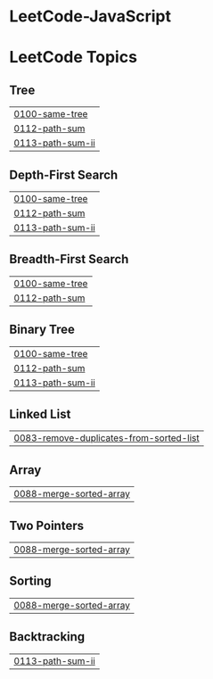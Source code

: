 # LeetCode-JavaScript
<!---LeetCode Topics Start-->
# LeetCode Topics
## Tree
|  |
| ------- |
| [0100-same-tree](https://github.com/KothaiSundar/LeetCode-JavaScriptNew/tree/master/0100-same-tree) |
| [0112-path-sum](https://github.com/KothaiSundar/LeetCode-JavaScriptNew/tree/master/0112-path-sum) |
| [0113-path-sum-ii](https://github.com/KothaiSundar/LeetCode-JavaScriptNew/tree/master/0113-path-sum-ii) |
## Depth-First Search
|  |
| ------- |
| [0100-same-tree](https://github.com/KothaiSundar/LeetCode-JavaScriptNew/tree/master/0100-same-tree) |
| [0112-path-sum](https://github.com/KothaiSundar/LeetCode-JavaScriptNew/tree/master/0112-path-sum) |
| [0113-path-sum-ii](https://github.com/KothaiSundar/LeetCode-JavaScriptNew/tree/master/0113-path-sum-ii) |
## Breadth-First Search
|  |
| ------- |
| [0100-same-tree](https://github.com/KothaiSundar/LeetCode-JavaScriptNew/tree/master/0100-same-tree) |
| [0112-path-sum](https://github.com/KothaiSundar/LeetCode-JavaScriptNew/tree/master/0112-path-sum) |
## Binary Tree
|  |
| ------- |
| [0100-same-tree](https://github.com/KothaiSundar/LeetCode-JavaScriptNew/tree/master/0100-same-tree) |
| [0112-path-sum](https://github.com/KothaiSundar/LeetCode-JavaScriptNew/tree/master/0112-path-sum) |
| [0113-path-sum-ii](https://github.com/KothaiSundar/LeetCode-JavaScriptNew/tree/master/0113-path-sum-ii) |
## Linked List
|  |
| ------- |
| [0083-remove-duplicates-from-sorted-list](https://github.com/KothaiSundar/LeetCode-JavaScriptNew/tree/master/0083-remove-duplicates-from-sorted-list) |
## Array
|  |
| ------- |
| [0088-merge-sorted-array](https://github.com/KothaiSundar/LeetCode-JavaScriptNew/tree/master/0088-merge-sorted-array) |
## Two Pointers
|  |
| ------- |
| [0088-merge-sorted-array](https://github.com/KothaiSundar/LeetCode-JavaScriptNew/tree/master/0088-merge-sorted-array) |
## Sorting
|  |
| ------- |
| [0088-merge-sorted-array](https://github.com/KothaiSundar/LeetCode-JavaScriptNew/tree/master/0088-merge-sorted-array) |
## Backtracking
|  |
| ------- |
| [0113-path-sum-ii](https://github.com/KothaiSundar/LeetCode-JavaScriptNew/tree/master/0113-path-sum-ii) |
<!---LeetCode Topics End-->